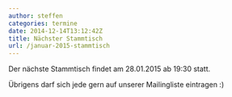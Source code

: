 ```yaml
---
author: steffen
categories: termine
date: 2014-12-14T13:12:42Z
title: Nächster Stammtisch
url: /januar-2015-stammtisch
---
```


Der nächste Stammtisch findet am 28.01.2015 ab 19:30 statt. 

Übrigens darf sich jede gern auf unserer Mailingliste eintragen :)


[Mailingliste]: https://lists.riseup.net/www/info/computerstammtisch_ludwigsburg
